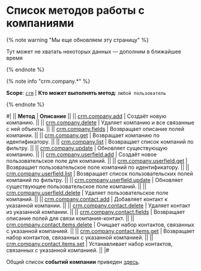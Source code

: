 # Список методов работы с компаниями

{% note warning "Мы еще обновляем эту страницу" %}

Тут может не хватать некоторых данных — дополним в ближайшее время

{% endnote %}

{% note info "crm.company.*" %}

**Scope**: [`crm`](../../scopes/permissions.md) | **Кто может выполнять метод**: `любой пользователь`

{% endnote %}

#|
|| **Метод** | **Описание** ||
|| [crm.company.add](./crm-company-add.md) | Создаёт новую компанию. ||
|| [crm.company.delete](./crm-company-delete.md) | Удаляет компанию и все связанные с ней объекты. ||
|| [crm.company.fields](./crm-company-fields.md) | Возвращает описание полей компании. ||
|| [crm.company.get](./crm-company-get.md) | Возвращает компанию по идентификатору. ||
|| [crm.company.list](./crm-company-list.md) | Возвращает список компаний по фильтру. ||
|| [crm.company.update](./crm-company-update.md) | Обновляет существующую компанию. ||
|| [crm.company.userfield.add](./userfields/crm-company-userfield-add.md) | Создаёт новое пользовательское поле для компаний. ||
|| [crm.company.userfield.get](./userfields/crm-company-userfield-get.md) | Возвращает пользовательское поле компаний по идентификатору. ||
|| [crm.company.userfield.list](./userfields/crm-company-userfield-list.md) | Возвращает список пользовательских полей компаний по фильтру. ||
|| [crm.company.userfield.update](./userfields/crm-company-userfield-update.md) | Обновляет существующее пользовательское поле компаний. ||
|| [crm.company.userfield.delete](./userfields/crm-company-userfield-delete.md) | Удаляет пользовательское поле компаний. ||
|| [crm.company.contact.add](./contacts/crm-company-contact-add.md) | Добавляет контакт к указанной компании. ||
|| [crm.company.contact.delete](./contacts/crm-company-contact-delete.md) | Удаляет контакт из указанной компании. ||
|| [crm.company.contact.fields](./contacts/crm-company-contact-fields.md) | Возвращает описание полей для связи компания-контакт. ||
|| [crm.company.contact.items.delete](./contacts/crm-company-contact-items-delete.md) | Очищает набор контактов, связанных с указанной компанией. ||
|| [crm.company.contact.items.get](./contacts/crm-company-contact-items-get.md) | Возвращает набор контактов, связанных с указанной компанией. ||
|| [crm.company.contact.items.set](./contacts/crm-company-contact-items-set.md) | Устанавливает набор контактов, связанных с указанной компанией. ||
|#

Общий список **событий компании** приведен [здесь](./events/index.md).